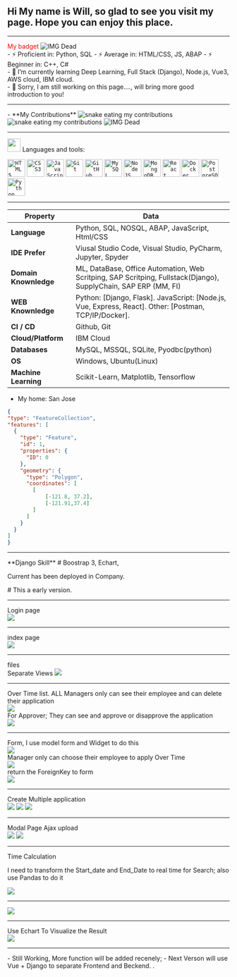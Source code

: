 
<html lang="en">
<head>
    <meta charset="UTF-8">
    <meta name="viewport" content="width=device-width, initial-scale=1.0">
</head>
<body>

  <div>
    <div>
        <h2>Hi My name is Will, so glad to see you visit my page. Hope you can enjoy this place. </h2>
    </div>
    <hr>
    <div> <span style="color:red;"> My badget </span>
      <img src="https://github.com/gostjoke/gostjoke/blob/main/assets/credly.png" alt="IMG Dead">  
    </div>
    <div>
    <span> - ⚡ Proficient in: Python, SQL  </span>
    <span> - ⚡ Average in: HTML/CSS, JS, ABAP </span>
    <span> - ⚡ Beginner in: C++, C# </span>
    </div>
    <div>
    - 🌱 I’m currently learning Deep Learning, Full Stack (Django), Node.js, Vue3, AWS cloud, IBM cloud. 
    </div>
    <div>
    - 🔭 Sorry, I am still working on this page...., will bring more good introduction to you!
    </div>
  </div>
</body>
</html>
<hr>
- **My Contributions**
<img alt="snake eating my contributions" src="https://raw.githubusercontent.com/gostjoke/gostjoke/output/github-contribution-grid-snake.svg" />
<img alt="snake eating my contributions" src="https://raw.githubusercontent.com/gostjoke/gostjoke/output/github-contribution-grid-snake-dark.svg" />

<img src="https://github.com/gostjoke/gostjoke/blob/main/assets/name.gif" alt="IMG Dead">  
<!--   my-skils -->
<hr>
<img height="30" src="https://user-images.githubusercontent.com/77757301/126855288-0264f667-f8be-4c1d-9fe0-d0049d751dba.gif"> Languages and tools: 

<code><img width="40px" src="https://cdn.jsdelivr.net/gh/devicons/devicon/icons/html5/html5-original-wordmark.svg" title = "HTML5"/></code>
<code><img width="40px" src="https://cdn.jsdelivr.net/gh/devicons/devicon/icons/css3/css3-original-wordmark.svg" title = "CSS3"/></code>
<code><img width="40px" src="https://cdn.jsdelivr.net/gh/devicons/devicon/icons/javascript/javascript-original.svg" title = "JavaScript"/></code>
<code><img width="40px" src="https://cdn.jsdelivr.net/gh/devicons/devicon/icons/git/git-original.svg" title = "Git"/></code>
<code><img width="40px" src="https://www.vectorlogo.zone/logos/github/github-icon.svg" title = "GitHub"/></code>
<code><img width="40px" src="https://cdn.jsdelivr.net/gh/devicons/devicon/icons/mysql/mysql-original.svg" title = "MySQL"/></code>
<code><img width="40px" src="https://www.vectorlogo.zone/logos/nodejs/nodejs-icon.svg" title = "NodeJS"/></code>
<code><img width="40px" src="https://www.vectorlogo.zone/logos/mongodb/mongodb-icon.svg" title = "MongoDB"/></code>
<code><img width="40px" src="https://www.vectorlogo.zone/logos/reactjs/reactjs-icon.svg" title = "React"/></code>
<code><img width="40px" src="https://www.vectorlogo.zone/logos/docker/docker-icon.svg" title = "Docker"/></code>
<code><img width="40px" src="https://www.vectorlogo.zone/logos/postgresql/postgresql-icon.svg" title = "PostgreSQL"/></code>
<code><img width="40px" src="https://www.vectorlogo.zone/logos/python/python-icon.svg" title = "Python"/></code>
<hr>

| Property                                        | Data                                                                     |
|-------------------------------------------------|--------------------------------------------------------------------------|
| **Language**                                    | Python, SQL, NOSQL, ABAP, JavaScript, Html/CSS                           |
| **IDE Prefer**                                  | Viusal Studio Code, Visual Studio, PyCharm, Jupyter, Spyder|
| **Domain Knownledge**                           | ML, DataBase, Office Automation, Web Scritping, SAP Scritping, Fullstack(Django), SupplyChain, SAP ERP (MM, FI) |
| **WEB Knownledge**                              | Python: [Django, Flask].     JavaScript: [Node.js, Vue, Express, React].     Other: [Postman, TCP/IP/Docker].
| **CI / CD**                                     | Github, Git |
| **Cloud/Platform**                              | IBM Cloud  |
| **Databases**                                   | MySQL, MSSQL, SQLite, Pyodbc(python) |
| **OS**                                          | Windows, Ubuntu(Linux)|
| **Machine Learning** | Scikit-Learn,  Matplotlib, Tensorflow|


- My home: San Jose
  
 ```geojson
{
 "type": "FeatureCollection",
 "features": [
   {
     "type": "Feature",
     "id": 1,
     "properties": {
       "ID": 0
     },
     "geometry": {
       "type": "Polygon",
       "coordinates": [
         [
             [-121.8, 37.2],
             [-121.91,37.4]
         ]
       ]
     }
   }
 ]
}

```
<hr>
**Django Skill**
# Boostrap 3, Echart,
<p> Current has been deployed in Company. </p>
# This a early version.

<hr>
<div>Login page</div>
<img height="auto" src="https://github.com/gostjoke/Foxconn_OT_system/blob/main/pic/login2.png?raw=true"> 
<hr>
<div>index page</div>
<img height="auto" src="https://github.com/gostjoke/gostjoke/blob/main/Django/login_index.png?raw=true">
<hr>
<div>files</div>
<a> Separate Views <a>
<img height="auto" src="https://github.com/gostjoke/gostjoke/blob/main/Django/files.png?raw=true"> 
    
<hr>
<div>Over Time list. ALL Managers only can see their employee and can delete their application</div>
<img height="auto" src="https://github.com/gostjoke/Foxconn_OT_system/blob/main/pic/Overtime_control_Manager.png?raw=true"> 
    
<div>For Approver; They can see and approve or disapprove the application</div>
<img height="auto" src="https://github.com/gostjoke/Foxconn_OT_system/blob/main/pic/Overtime_control.png?raw=true"> 

<hr>
<div> Form, I use model form and Widget to do this </div>
<img height="auto" src="https://github.com/gostjoke/gostjoke/blob/main/Django/OverTime%20Form.png"> 
<div> Manager only can choose their employee to apply Over Time </div>
<img height="auto" src="https://github.com/gostjoke/gostjoke/blob/main/Django/Employid.png?raw=true"> 
<div> return the ForeignKey to form </div>
<img height="auto" src="https://github.com/gostjoke/gostjoke/blob/main/Django/employid.code.png?raw=true"> 
<hr>
<div> Create Multiple application </div>
<img height="auto" src="https://github.com/gostjoke/gostjoke/blob/main/Django/functions.png?raw=true">
<img height="auto" src="https://github.com/gostjoke/gostjoke/blob/main/Django/mult_form.png?raw=true"> 
<img height="auto" src="https://github.com/gostjoke/gostjoke/blob/main/Django/mult_form_code.png?raw=true"> 
<hr>
<div> Modal Page Ajax upload </div>
<img height="auto" src="https://github-production-user-asset-6210df.s3.amazonaws.com/66586152/271850832-8be6a51f-77ed-4202-bc01-dd5b87cc23aa.png"> 
<img height="auto" src="https://github.com/gostjoke/gostjoke/blob/main/Django/functions.png?raw=true"> 
<hr>

<div> Time Calculation </div>
<p> I need to transform the Start_date and End_Date to real time for Search; also use Pandas to do it
</p>
<img height="auto" src="https://github.com/gostjoke/Foxconn_OT_system/raw/main/pic/Time_caluation.png?raw=true">
<hr>
<img height="auto" src="https://github.com/gostjoke/Foxconn_OT_system/blob/main/pic/Time_caluation_result.png?raw=true">
<hr>
<div> Use Echart To Visualize the Result </div>
<img height="auto" src="https://github.com/gostjoke/Foxconn_OT_system/blob/main/pic/Echart_statics.png?raw=true">
<hr>
- Still Working, More function will be added recenely;
- Next Verson will use Vue + Django to separate Frontend and Beckend.
.

<!--
**gostjoke/gostjoke** is a ✨ _special_ ✨ repository because its `README.md` (this file) appears on your GitHub profile.

Here are some ideas to get you started:

- 🔭 I’m currently working on ...
- 🌱 I’m currently learning ...
- 👯 I’m looking to collaborate on ...
- 🤔 I’m looking for help with ...
- 💬 Ask me about ...
- 📫 How to reach me: ...
- 😄 Pronouns: ...
- ⚡ Fun fact: ...
-->

